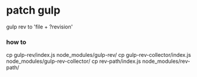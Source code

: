 # patch gulp
gulp rev to 'file + ?revision'

### how to
cp gulp-rev/index.js node_modules/gulp-rev/
cp gulp-rev-collector/index.js node_modules/gulp-rev-collector/
cp rev-path/index.js node_modules/rev-path/
